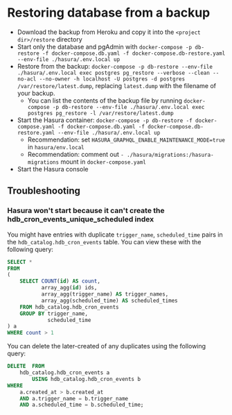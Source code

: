 # Restoring database from a backup

- Download the backup from Heroku and copy it into the `<project dir>/restore` directory
- Start only the database and pgAdmin with `docker-compose -p db-restore -f docker-compose.db.yaml -f docker-compose.db-restore.yaml --env-file ./hasura/.env.local up`
- Restore from the backup: `docker-compose -p db-restore --env-file ./hasura/.env.local exec postgres pg_restore --verbose --clean --no-acl --no-owner -h localhost -U postgres -d postgres /var/restore/latest.dump`, replacing `latest.dump` with the filename of your backup.
  - You can list the contents of the backup file by running `docker-compose -p db-restore --env-file ./hasura/.env.local exec postgres pg_restore -l /var/restore/latest.dump`
- Start the Hasura container: `docker-compose -p db-restore -f docker-compose.yaml -f docker-compose.db.yaml -f docker-compose.db-restore.yaml --env-file ./hasura/.env.local up`
  - Recommendation: set `HASURA_GRAPHQL_ENABLE_MAINTENANCE_MODE=true` in `hasura/env.local`
  - Recommendation: comment out `- ./hasura/migrations:/hasura-migrations` mount in `docker-compose.yaml`
- Start the Hasura console

## Troubleshooting

### Hasura won't start because it can't create the hdb_cron_events_unique_scheduled index

You might have entries with duplicate `trigger_name`, `scheduled_time` pairs in the `hdb_catalog.hdb_cron_events` table. You can view these with the following query:

```sql
SELECT *
FROM
(
    SELECT COUNT(id) AS count,
           array_agg(id) ids,
           array_agg(trigger_name) AS trigger_names,
           array_agg(scheduled_time) AS scheduled_times
    FROM hdb_catalog.hdb_cron_events
    GROUP BY trigger_name,
             scheduled_time
) a
WHERE count > 1
```

You can delete the later-created of any duplicates using the following query:

```sql
DELETE  FROM
    hdb_catalog.hdb_cron_events a
        USING hdb_catalog.hdb_cron_events b
WHERE
    a.created_at > b.created_at
    AND a.trigger_name = b.trigger_name
	AND a.scheduled_time = b.scheduled_time;
```

